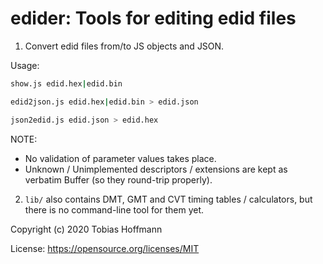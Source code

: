 edider: Tools for editing edid files
====================================

1. Convert edid files from/to JS objects and JSON.

Usage:
```sh
show.js edid.hex|edid.bin

edid2json.js edid.hex|edid.bin > edid.json

json2edid.js edid.json > edid.hex

```

NOTE:
 * No validation of parameter values takes place.
 * Unknown / Unimplemented descriptors / extensions are kept as verbatim Buffer (so they round-trip properly).


2. `lib/` also contains DMT, GMT and CVT timing tables / calculators, but there is no command-line tool for them yet.


Copyright (c) 2020 Tobias Hoffmann

License: https://opensource.org/licenses/MIT


